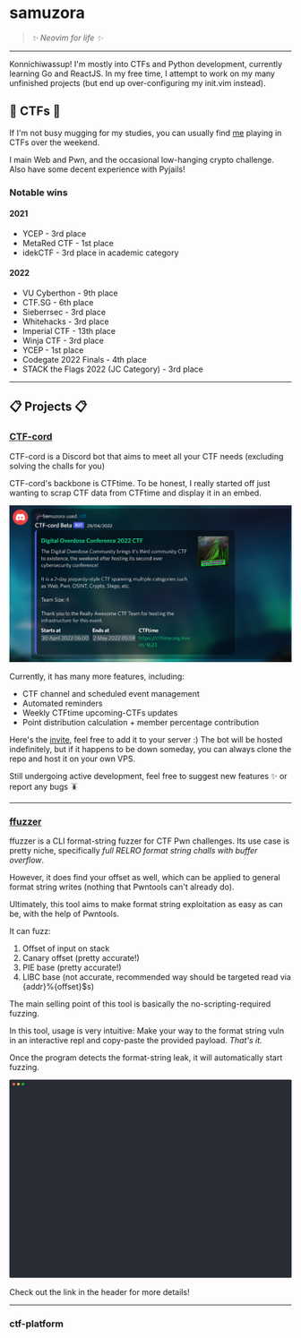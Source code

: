 # samuzora

> *:sparkles: Neovim for life :sparkles:*

---

Konnichiwassup! I'm mostly into CTFs and Python development, currently learning Go and ReactJS. In my free time, I attempt to work on my 
many unfinished projects (but end up over-configuring my init.vim instead). 

## :triangular_flag_on_post: CTFs :triangular_flag_on_post:

If I'm not busy mugging for my studies, you can usually find [me](https://ctftime.org/team/177451) playing in CTFs over the weekend. 

I main Web and Pwn, and the occasional low-hanging crypto challenge. 
Also have some decent experience with Pyjails!

### Notable wins

#### 2021

* YCEP - 3rd place
* MetaRed CTF - 1st place
* idekCTF - 3rd place in academic category

#### 2022

* VU Cyberthon - 9th place
* CTF.SG - 6th place
* Sieberrsec - 3rd place
* Whitehacks - 3rd place
* Imperial CTF - 13th place
* Winja CTF - 3rd place
* YCEP - 1st place
* Codegate 2022 Finals - 4th place
* STACK the Flags 2022 (JC Category) - 3rd place

---

## :clipboard: Projects :clipboard:

### [CTF-cord](https://github.com/samuzora/CTF-cord)

CTF-cord is a Discord bot that aims to meet all your CTF needs 
(excluding solving the challs for you)

CTF-cord's backbone is CTFtime. To be honest, I really started off just wanting to scrap CTF data from CTFtime
and display it in an embed. 

![Embed](./files/ctftime-embed.png)

Currently, it has many more features, including:

* CTF channel and scheduled event management
* Automated reminders 
* Weekly CTFtime upcoming-CTFs updates
* Point distribution calculation + member percentage contribution

Here's the [invite](https://discord.com/api/oauth2/authorize?client_id=934122115366547526&permissions=541434768464&scope=bot%20applications.commands), feel free to add it to your server :) The bot will be hosted indefinitely, but if it happens to be down someday, you can always clone the repo and host it on your own VPS.

Still undergoing active development, feel free to suggest new features :sparkles: or report any bugs :cockroach:

---

### [ffuzzer](https://github.com/samuzora/ffuzzer)

ffuzzer is a CLI format-string fuzzer for CTF Pwn challenges. Its use case is pretty niche, 
specifically *full RELRO format string challs with buffer overflow*. 

However, it does find your offset as well, which can be applied to general format string writes (nothing that Pwntools can't
already do). 

Ultimately, this tool aims to make format string exploitation as easy as can be, with the help of Pwntools. 

It can fuzz:

1. Offset of input on stack
2. Canary offset (pretty accurate!)
3. PIE base (pretty accurate!)
4. LIBC base (not accurate, recommended way should be targeted read via {addr}%{offset}$s)

The main selling point of this tool is basically the no-scripting-required fuzzing.

In this tool, usage is very intuitive: Make your way to the format string vuln in an interactive 
repl and copy-paste the provided payload. *That's it.* 

Once the program detects the format-string leak, it will automatically start fuzzing.

![ffuzzer in action!](./files/ffuzzer.svg)

Check out the link in the header for more details!

---

### ctf-platform
